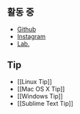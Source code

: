 ## 활동 중
- [Github](http://github.com/chorr)
- [Instagram](http://instagram.com/chorr)
- [Lab.](http://lab.chorr.net)

## Tip
- [[Linux Tip]]
- [[Mac OS X Tip]]
- [[Windows Tip]]
- [[Sublime Text Tip]]